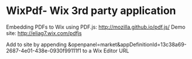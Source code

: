 # WixPdf- Wix 3rd party application

Embedding PDFs to Wix using PDF.js: http://mozilla.github.io/pdf.js/
Demo site: http://eliag7.wix.com/pdfjs

Add to site by appending &openpanel=market&appDefinitionId=13c38a69-2687-4e01-438e-0930f99111f1 to a Wix Editor URL
